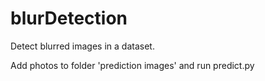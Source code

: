 # blurDetection
Detect blurred images in a dataset.

Add photos to folder 'prediction images' and run predict.py
